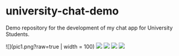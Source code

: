 # university-chat-demo
Demo repository for the development of my chat app for University Students.

![](pic1.png?raw=true | width = 100)
![](pic2.png?raw=true)
![](pic3.png?raw=true)
![](pic4.png?raw=true)
![](pic5.png?raw=true)
